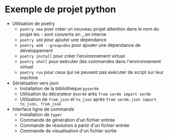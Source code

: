 # Exemple de projet python

- Utilisation de poetry
  - `poetry new`
    pour créer un nouveau projet
    attention dans le nom du projet les - sont convertis en \_ en interne
  - `poetry add`
    pour ajouter une dépendance
  - `poetry add --group=dev`
    pour ajouter une dépendance de développement
  - `poetry install`
    pour créer l'environnement virtuel
  - `poetry shell`
    pour exécuter des commandes dans l'environnement virtuel
  - `poetry run`
    pour ceux qui ne peuvent pas exécuter de script sur leur machine
- Sérialisation vers json
  - Installation de la bibliothèque `pyserde`
  - Utilisation du décorateur `@serde` arès `from serde import serde`
  - Utilisation de `from_json` et `to_json`
    après `from serde.json import to_json, from_json`
- Interface ligne de commande
  - Installation de `typer`
  - Commande de génération d'un fichier entrée
  - Commande de résolution à partir d'un fichier entrée
  - Commande de visualisation d'un fichier sortie
